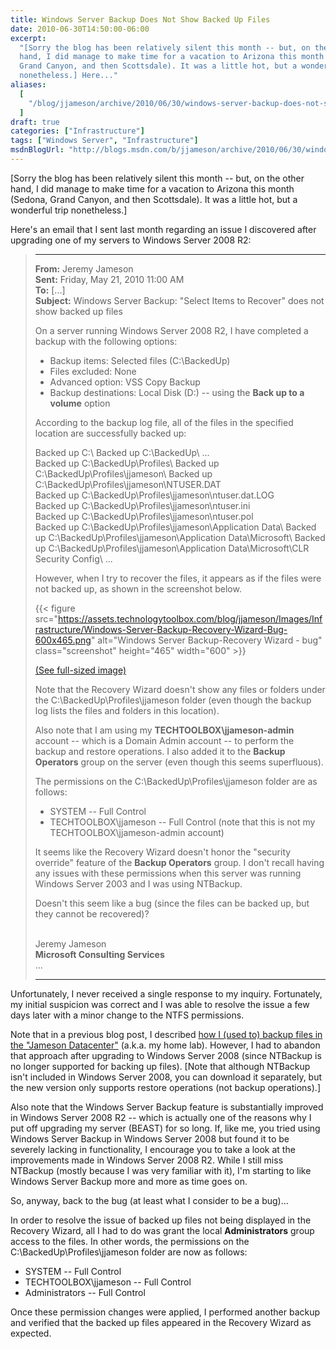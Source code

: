```yaml
---
title: Windows Server Backup Does Not Show Backed Up Files
date: 2010-06-30T14:50:00-06:00
excerpt:
  "[Sorry the blog has been relatively silent this month -- but, on the other
  hand, I did manage to make time for a vacation to Arizona this month (Sedona,
  Grand Canyon, and then Scottsdale). It was a little hot, but a wonderful trip
  nonetheless.] Here..."
aliases:
  [
    "/blog/jjameson/archive/2010/06/30/windows-server-backup-does-not-show-backed-up-files.aspx",
  ]
draft: true
categories: ["Infrastructure"]
tags: ["Windows Server", "Infrastructure"]
msdnBlogUrl: "http://blogs.msdn.com/b/jjameson/archive/2010/06/30/windows-server-backup-does-not-show-backed-up-files.aspx"
---
```


[Sorry the blog has been relatively silent this month -- but, on the other hand,
I did manage to make time for a vacation to Arizona this month (Sedona, Grand
Canyon, and then Scottsdale). It was a little hot, but a wonderful trip
nonetheless.]

Here's an email that I sent last month regarding an issue I discovered after
upgrading one of my servers to Windows Server 2008 R2:

> * * *
> 
> **From:** Jeremy Jameson\
> **Sent:** Friday, May 21, 2010 11:00 AM\
> **To:** [...]\
> **Subject:** Windows Server Backup: "Select Items to Recover" does not show
> backed up files
> 
> On a server running Windows Server 2008 R2, I have completed a backup with the
> following options:
> 
> - Backup items: Selected files (C:\BackedUp\)
> - Files excluded: None
> - Advanced option: VSS Copy Backup
> - Backup destinations: Local Disk (D:) -- using the **Back up to a volume**
>   option
> 
> According to the backup log file, all of the files in the specified location
> are successfully backed up:
> 
> Backed up C:\\
> Backed up C:\BackedUp\\
> ...\
> Backed up C:\BackedUp\Profiles\\
> Backed up C:\BackedUp\Profiles\jjameson\\
> Backed up C:\BackedUp\Profiles\jjameson\NTUSER.DAT\
> Backed up C:\BackedUp\Profiles\jjameson\ntuser.dat.LOG\
> Backed up C:\BackedUp\Profiles\jjameson\ntuser.ini\
> Backed up C:\BackedUp\Profiles\jjameson\ntuser.pol\
> Backed up C:\BackedUp\Profiles\jjameson\Application Data\\
> Backed up C:\BackedUp\Profiles\jjameson\Application Data\Microsoft\\
> Backed up C:\BackedUp\Profiles\jjameson\Application Data\Microsoft\CLR
> Security Config\\
> ...
> 
> However, when I try to recover the files, it appears as if the files were not
> backed up, as shown in the screenshot below.
> 
> {{< figure src="https://assets.technologytoolbox.com/blog/jjameson/Images/Infrastructure/Windows-Server-Backup-Recovery-Wizard-Bug-600x465.png" alt="Windows Server Backup-Recovery Wizard - bug" class="screenshot" height="465" width="600" >}}
> 
> [(See full-sized image)](https://assets.technologytoolbox.com/blog/jjameson/Images/Infrastructure/Windows-Server-Backup-Recovery-Wizard-Bug-756x586.png)
> 
> Note that the Recovery Wizard doesn't show any files or folders under the
> C:\BackedUp\Profiles\jjameson folder (even though the backup log lists the
> files and folders in this location).
> 
> Also note that I am using my **TECHTOOLBOX\jjameson-admin** account -- which
> is a Domain Admin account -- to perform the backup and restore operations. I
> also added it to the **Backup Operators** group on the server (even though
> this seems superfluous).
> 
> The permissions on the C:\BackedUp\Profiles\jjameson folder are as follows:
> 
> - SYSTEM -- Full Control
> - TECHTOOLBOX\jjameson -- Full Control (note that this is not my
>   TECHTOOLBOX\jjameson-admin account)
> 
> It seems like the Recovery Wizard doesn't honor the "security override"
> feature of the **Backup Operators** group. I don't recall having any issues
> with these permissions when this server was running Windows Server 2003 and I
> was using NTBackup.
> 
> Doesn't this seem like a bug (since the files can be backed up, but they
> cannot be recovered)?
> 
> \
> Jeremy Jameson\
> **Microsoft Consulting Services**\
> ...
> 
> * * *

Unfortunately, I never received a single response to my inquiry. Fortunately, my
initial suspicion was correct and I was able to resolve the issue a few days
later with a minor change to the NTFS permissions.

Note that in a previous blog post, I described
[how I (used to) backup files in the "Jameson Datacenter"](/blog/jjameson/2009/11/09/a-simple-backup-solution)
(a.k.a. my home lab). However, I had to abandon that approach after upgrading to
Windows Server 2008 (since NTBackup is no longer supported for backing up
files). [Note that although NTBackup isn't included in Windows Server 2008, you
can download it separately, but the new version only supports restore operations
(not backup operations).]

Also note that the Windows Server Backup feature is substantially improved in
Windows Server 2008 R2 -- which is actually one of the reasons why I put off
upgrading my server (BEAST) for so long. If, like me, you tried using Windows
Server Backup in Windows Server 2008 but found it to be severely lacking in
functionality, I encourage you to take a look at the improvements made in
Windows Server 2008 R2. While I still miss NTBackup (mostly because I was very
familiar with it), I'm starting to like Windows Server Backup more and more as
time goes on.

So, anyway, back to the bug (at least what I consider to be a bug)...

In order to resolve the issue of backed up files not being displayed in the
Recovery Wizard, all I had to do was grant the local **Administrators** group
access to the files. In other words, the permissions on the
C:\BackedUp\Profiles\jjameson folder are now as follows:

- SYSTEM -- Full Control
- TECHTOOLBOX\jjameson -- Full Control
- Administrators -- Full Control

Once these permission changes were applied, I performed another backup and
verified that the backed up files appeared in the Recovery Wizard as expected.
